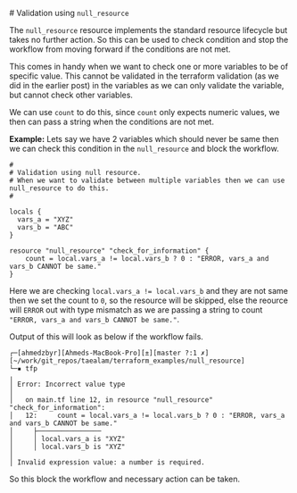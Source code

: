# Validation using `null_resource`

The `null_resource` resource implements the standard resource lifecycle but takes no further action. So this can be used to check condition and stop the workflow from moving forward if the conditions are not met. 

This comes in handy when we want to check one or more variables to be of specific value. This cannot be validated in the terraform validation (as we did in the earlier post) in the variables as we can only validate the variable, but cannot check other variables. 

We can use  `count` to do this, since `count` only expects numeric values, we then can pass a string when the conditions are not met. 

**Example:** Lets say we have 2 variables which should never be same then we can check this condition in the `null_resource` and block the workflow. 

```hcl
#
# Validation using null resource. 
# When we want to validate between multiple variables then we can use null_resource to do this. 
#

locals {
  vars_a = "XYZ"
  vars_b = "ABC" 
}

resource "null_resource" "check_for_information" {
    count = local.vars_a != local.vars_b ? 0 : "ERROR, vars_a and vars_b CANNOT be same."
}
```

Here we are checking `local.vars_a != local.vars_b` and they are not same then we set the count to `0`, so the resource will be skipped, else the reource will `ERROR` out with type mismatch as we are passing a string to count `"ERROR, vars_a and vars_b CANNOT be same."`.


Output of this will look as below if the workflow fails. 

```hcl
┌─[ahmedzbyr][Ahmeds-MacBook-Pro][±][master ?:1 ✗][~/work/git_repos/taealam/terraform_examples/null_resource]
└─▪ tfp
╷
│ Error: Incorrect value type
│ 
│   on main.tf line 12, in resource "null_resource" "check_for_information":
│   12:     count = local.vars_a != local.vars_b ? 0 : "ERROR, vars_a and vars_b CANNOT be same."
│     ├────────────────
│     │ local.vars_a is "XYZ"
│     │ local.vars_b is "XYZ"
│ 
│ Invalid expression value: a number is required.
```

So this block the workflow and necessary action can be taken. 